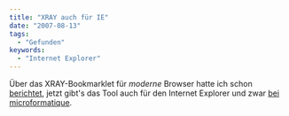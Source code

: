 ```yaml
---
title: "XRAY auch für IE"
date: "2007-08-13"
tags:
  - "Gefunden"
keywords:
  - "Internet Explorer"
---
```


Über das XRAY-Bookmarklet für _moderne_ Browser hatte ich schon [berichtet](/codecandies/2007/07/31/roentgenaugen-fuer-die-webentwicklung/), jetzt gibt's das Tool auch für den Internet Explorer und zwar [bei microformatique](http://microformatique.com/?p=178).


